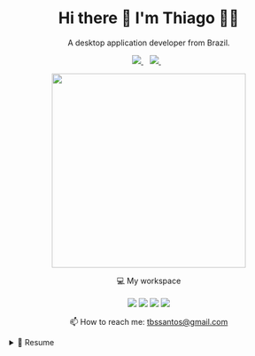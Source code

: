 <h1 align='center'>
  Hi there 👋 I'm Thiago 👨‍💻
</h1>

<p align='center'>
  A desktop application developer from Brazil.
</p>



<p align='center'>
  
  <a href="https://www.linkedin.com/in/thiago-santos-b2736653/">
    <img src="https://img.shields.io/badge/linkedin-%230077B5.svg?&style=for-the-badge&logo=linkedin&logoColor=white" />
  </a>&nbsp;&nbsp;
  <a href="https://www.instagram.com/thiago.santos.tbs/">
    <img src="https://img.shields.io/badge/instagram-%23E4405F.svg?&style=for-the-badge&logo=instagram&logoColor=white" />        
  </a>&nbsp;&nbsp;
  
</p>

<p align='center'>
  <a href="#"><img src="https://github-readme-stats.vercel.app/api?username=ThiagoBSanto&show_icons=true&count_private=true&theme=dark" width="350"></a>
</p>

<p align='center'>
  💻 My workspace<br/><br/>
  <img src="https://img.shields.io/badge/windows-%230078D6.svg?&style=for-the-badge&logo=windows&logoColor=white" />
  <img src="https://img.shields.io/badge/intel-core%20i7%2010th-%230071C5.svg?&style=for-the-badge&logo=intel&logoColor=white" />
  <img src="https://img.shields.io/badge/RAM-32GB-%230071C5.svg?&style=for-the-badge&logoColor=white" />
  <img src="https://img.shields.io/badge/nvidia-gtx%201650-%2376B900.svg?&style=for-the-badge&logo=nvidia&logoColor=white" />
</p>



<!-- <details align='center'>
  <summary>:zap: My workspace specs</summary>
</details>-->

<p align='center'>
  📫 How to reach me: <a href='mailto:tbssantos@gmail.com'>tbssantos@gmail.com</a>
</p>




<details>
  <summary>📃 Resume</summary>


## Education

- 📖 **IT management**\
📆 2020 - 2022\
📍 **Centro Universitário Leonardo da Vinci - UNIASSELVI** - Feira de Santana, Brazil

## Experience

- 👨‍💻 **network manager**\
📆 2020 - moment\
📍 **Conectiva** - Bonito/BA, Brazil
    <img align="right" src="https://img.shields.io/badge/Windows-0078D6?logo=windows&logoColor=white" />
    <img align="right" src="https://img.shields.io/badge/Microsoft%20Excel-217346?logo=microsoft-excel&logoColor=white" />
    <img align="right" src="https://img.shields.io/badge/Microsoft%20Office-D83B01?logo=microsoft-office&logoColor=white" />

## Skills
**Operating Systems**
  <img align="right" src="https://img.shields.io/badge/Ubuntu-E95420?logo=ubuntu&logoColor=white" />
  <img align="right" src="https://img.shields.io/badge/Windows-0078D6?logo=windows&logoColor=white" />
  <img align="right" src="https://img.shields.io/badge/java-%23ED8B00.svg?style=for-the-badge&logo=openjdk&logoColor=white"/>



**Programming**
  <img align="right" src="https://img.shields.io/badge/(My)SQL-4479A1?logo=mysql&logoColor=white" />
  <img align="right" src="https://img.shields.io/badge/BASH-4EAA25?logo=gnu-bash&logoColor=white" />
  <img align="right" src="https://img.shields.io/badge/Python-3776AB?logo=python&logoColor=white" />

</details>

<!--
**ThiagoBSanto/ThiagoBSanto** is a ✨ _special_ ✨ repository because its `README.md` (this file) appears on your GitHub profile.

Here are some ideas to get you started:

- 🔭 I’m currently working on ...
- 🌱 I’m currently learning ...
- 👯 I’m looking to collaborate on ...
- 🤔 I’m looking for help with ...
- 💬 Ask me about ...
- 📫 How to reach me: ...
- 😄 Pronouns: ...
- ⚡ Fun fact: ...
-->
